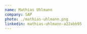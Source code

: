 ```yaml
---
name: Mathias Uhlmann
company: SAP
photo: ./mathias-uhlmann.png
linkedin: mathias-uhlmann-a22abb95
---
```

